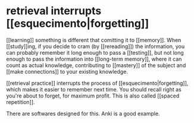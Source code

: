 # retrieval interrupts [[esquecimento|forgetting]]
[[learning]] something is different that comitting it to [[memory]]. When [[study]]ing, if you decide to cram (by [[rereading]]) the information, you can probably remember it long enough to pass a [[testing]], but not long enough to pass the information into [[long-term memory]], where it can count as actual knowledge, contributing to [[mastery]] of the subject and [[make connections]] to your existing knowledge.

[[retrieval practice]] interrupts the process of [[esquecimento|forgetting]], which makes it easier to remember next time. You should recall right as you're about to forget, for maximum profit. This is also called [[spaced repetition]].

There are softwares designed for this. Anki is a good example.